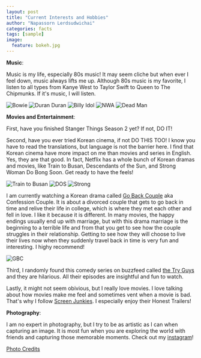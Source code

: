 ```yaml
---
layout: post
title: "Current Interests and Hobbies"
author: "Napassorn Lerdsudwichai"
categories: facts
tags: [sample]
image:
  feature: bokeh.jpg
---
```


**Music**:  

Music is my life, especially 80s music! It may seem cliche but when ever I feel down, music always lifts me up. Although 80s music is 
my favorite, I listen to all types from Kanye West to Taylor Swift to Queen to The Chipmunks. If it's music, I will listen.  

![Bowie](https://s3-eu-central-1.amazonaws.com/centaur-wp/designweek/prod/content/uploads/2016/01/11163836/aladdin-sane-album-cover-david-bowie.jpg)
![Duran Duran](http://www.billboard.com/files/styles/900_wide/public/media/Duran-Duran-Rio-album-covers-billboard-1000x1000.jpg)
![Billy Idol](https://i.pinimg.com/736x/35/d2/93/35d29332bb130b0fcb382ec8daa156ef--billy-idol-albums-caligula.jpg)
![NWA](https://images.rapgenius.com/17cace45fc328e7d2b0531f3d0fca079.1000x1000x1.jpg)
![Dead Man](https://images-na.ssl-images-amazon.com/images/I/81O590QJWhL._SL1127_.jpg)

**Movies and Entertainment**:  

First, have you finished Stanger Things Season 2 yet? If not, DO IT!  

Second, have you ever tried Korean cinema, if not DO THIS TOO! I know you have to read the translations, but language is not the barrier here. I find that Korean cinema have more impact on me than movies and series in English. Yes, they are that good. In fact, Netflix has a whole bunch of Korean dramas and movies, like Train to Busan, Descendants of the Sun, and Strong Woman Do Bong Soon. Get ready to have the feels!       

![Train to Busan](http://www.wellgousa.com/sites/default/files/theatrical/Heropage-980x560_62.jpg)
![DOS](https://www.dramafever.com/st/news/images/f21dbd83-f3fe-4850-873a-9fa661861c2c.jpg)
![Strong](https://occ-0-114-116.1.nflxso.net/art/59d78/f44886d9140050119324739098721e0559f59d78.jpg)

I am currently watching a Korean drama called [Go Back Couple](http://asianwiki.com/Go_Back_Couple) aka Confession Couple. It is about a divorced couple that gets to go back in time and relive their life in college, which is where they met each other and fell in love. I like it because it is different. In many movies, the happy endings usually end up with marriage, but with this drama marriage is the beginning to a terrible life and from that you get to see how the couple struggles in their relationship. Getting to see how they will choose to live their lives now when they suddenly travel back in time is very fun and interesting. I highy recommend!   

![GBC](http://image.phimmoi.net/film/6176/poster.medium.jpg)

Third, I randomly found this comedy series on buzzfeed called [the Try Guys](https://www.buzzfeed.com/tryguys) and they are hilarious. All their episodes are insightful and fun to watch.   

Lastly, it might not seem obivious, but I really love movies. I love talking about how movies make me feel and sometimes vent when a movie is bad. That's why I follow [Screen Junkies](http://www.screenjunkies.com/). I especially enjoy their Honest Trailers!   

**Photography**:  

I am no expert in photography, but I try to be as artistic as I can when capturing an image. It is most fun when you are exploring the world with friends and capturing those memorable moments. Check out my [instagram](https://www.instagram.com/napassor.n/)!     

[Photo Credits](http://www.neoisgreat.com/culture.htm)
